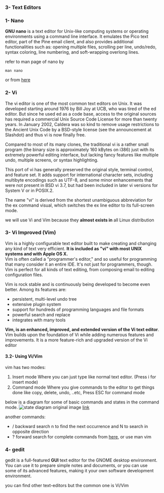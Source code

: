 ### 3- Text Editors 
### 1- Nano
**GNU nano** is a text editor for Unix-like computing systems or operating environments using a command line interface. It emulates the Pico text editor, part of the Pine email client, and also provides additional functionalities such as: opening multiple files, scrolling per line, undo/redo, syntax coloring, line numbering, and soft-wrapping overlong lines.

refer to man page of nano by
```
man nano
```
or from [here](https://nano-editor.org/dist/latest/nano.1.html)

### 2- Vi
 The vi editor is one of the most common text editors on Unix. It was developed starting around 1976 by Bill Joy at UCB, who was tired of the ed editor. But since he used ed as a code base, access to the original sources has required a commercial Unix Source Code License for more than twenty years. In January 2002, Caldera was so kind to remove usage restrictions to the Ancient Unix Code by a BSD-style license (see the announcement at Slashdot) and thus vi is now finally free.

Compared to most of its many clones, the traditional vi is a rather small program (the binary size is approximately 160 kBytes on i386) just with its extremely powerful editing interface, but lacking fancy features like multiple undo, multiple screens, or syntax highlighting.

This port of vi has generally preserved the original style, terminal control, and feature set. It adds support for international character sets, including multibyte encodings such as UTF-8, and some minor enhancements that were not present in BSD vi 3.7, but had been included in later vi versions for System V or in POSIX.2. 

The name "vi" is derived from the shortest unambiguous abbreviation for the ex command visual, which switches the ex line editor to its full-screen mode.

we will use Vi and Vim because they **almost exists in** all Linux distribution 

### 3- Vi Improved (Vim)
Vim is a highly configurable text editor built to make creating and changing any kind of text very efficient. **It is included as "vi" with most UNIX systems and with Apple OS X.**  
Vim is often called a "programmer's editor," and so useful for programming that many consider it an entire IDE. It's not just for programmers, though. Vim is perfect for all kinds of text editing, from composing email to editing configuration files.
  
Vim is rock stable and is continuously being developed to become even better. Among its features are:

-   persistent, multi-level undo tree
-   extensive plugin system
-   support for hundreds of programming languages and file formats
-   powerful search and replace
-   integrates with many tools

**Vim, is an enhanced, improved, and extended version of the Vi text editor**.  Vim builds upon the foundation of Vi while adding numerous features and improvements. It is a more feature-rich and upgraded version of the Vi editor

#### 3.2- Using Vi/Vim
vim has two modes:

 1. Insert mode
 Where you can just type like normal text editor. (Press i for insert mode)
  2. Command mode
   Where you give commands to the editor to get things done like copy, delete, undo, ..etc,  Press ESC for command mode

below is a diagram for some of basic commands and states in the command mode.
![state diagram](https://i.ibb.co/WnsZNXV/Untitled.png) original image [link](https://i.ibb.co/WnsZNXV/Untitled.png) 

another commands:
-   / backward search n to find the next occurrence and N to search in opposite direction
-   ? forward search
for complete commands from [here](https://coderwall.com/p/adv71w/basic-vim-commands-for-getting-started), or use man vim

### 4- gedit
gedit is a full-featured **GUI** text editor for the GNOME desktop environment. You can use it to prepare simple notes and documents, or you can use some of its advanced features, making it your own software development environment.


you can find other text-editors but the common one is Vi/Vim
